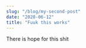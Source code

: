 ```yaml
---
slug: "/blog/my-second-post"
date: "2020-06-12"
title: "Fuuk this works"
---
```


There is hope for this shit
